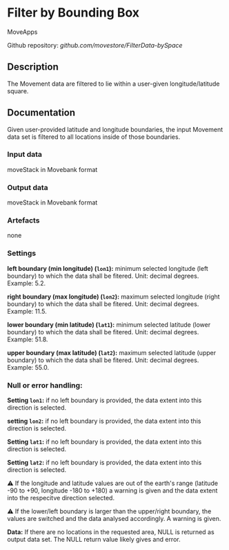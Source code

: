 # Filter by Bounding Box
MoveApps

Github repository: *github.com/movestore/FilterData-bySpace*

## Description
The Movement data are filtered to lie within a user-given longitude/latitude square.

## Documentation
Given user-provided latitude and longitude boundaries, the input Movement data set is filtered to all locations inside of those boundaries.

### Input data
moveStack in Movebank format

### Output data
moveStack in Movebank format

### Artefacts
none

### Settings 
**left boundary (min longitude) (`lon1`):** minimum selected longitude (left boundary) to which the data shall be fitered. Unit: decimal degrees. Example: 5.2.

**right boundary (max longitude) (`lon2`):** maximum selected longitude (right boundary) to which the data shall be fitered. Unit: decimal degrees. Example: 11.5.

**lower boundary (min latitude) (`lat1`):** minimum selected latitude (lower boundary) to which the data shall be fitered. Unit: decimal degrees. Example: 51.8.

**upper boundary (max latitude) (`lat2`):** maximum selected latitude (upper boundary) to which the data shall be fitered. Unit: decimal degrees. Example: 55.0.

### Null or error handling:
**Setting `lon1`:** if no left boundary is provided, the data extent into this direction is selected.

**setting `lon2`:** if no left boundary is provided, the data extent into this direction is selected.

**Setting `lat1`:** if no left boundary is provided, the data extent into this direction is selected.

**Setting `lat2`:** if no left boundary is provided, the data extent into this direction is selected.

:warning: If the longitude and latitude values are out of the earth's range (latitude -90 to +90, longitude -180 to +180) a warning is given and the data extent into the respecitve direction selected.

:warning: If the lower/left boundary is larger than the upper/right boundary, the values are switched and the data analysed accordingly. A warning is given.

**Data:** If there are no locations in the requested area, NULL is returned as output data set. The NULL return value likely gives and error.
